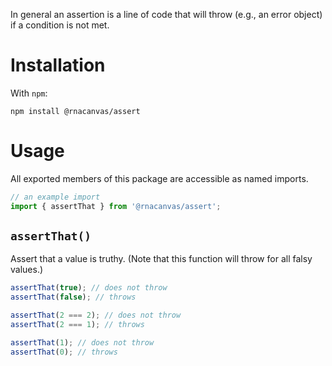 In general an assertion is a line of code that will throw (e.g., an error object)
if a condition is not met.

# Installation

With `npm`:

```
npm install @rnacanvas/assert
```

# Usage

All exported members of this package
are accessible as named imports.

```javascript
// an example import
import { assertThat } from '@rnacanvas/assert';
```

## `assertThat()`

Assert that a value is truthy.
(Note that this function will throw for all falsy values.)

```javascript
assertThat(true); // does not throw
assertThat(false); // throws

assertThat(2 === 2); // does not throw
assertThat(2 === 1); // throws

assertThat(1); // does not throw
assertThat(0); // throws
```
